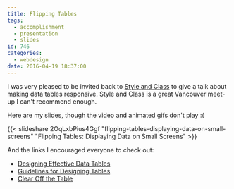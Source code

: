 ```yaml
---
title: Flipping Tables
tags:
  - accomplishment
  - presentation
  - slides
id: 746
categories:
  - webdesign
date: 2016-04-19 18:37:00
---
```


I was very pleased to be invited back to [Style and Class](http://styleandclass.ca/events/2016/coding-mentorship-data/) to give a talk about making data tables responsive. Style and Class is a great Vancouver meet-up I can't recommend enough.

Here are my slides, though the video and animated gifs don't play :(

{{< slideshare 2OqLxbPius4Ggf "flipping-tables-displaying-data-on-small-screens" "Flipping Tables: Displaying Data on Small Screens" >}}

And the links I encouraged everyone to check out:

* [Designing Effective Data Tables](http://www.behance.net/gallery/Designing-Effective-Data-Tables/885004)
* [Guidelines for Designing Tables](http://understandinggraphics.com/design/data-table-design/)
* [Clear Off the Table](http://www.darkhorseanalytics.com/blog/clear-off-the-table/)
